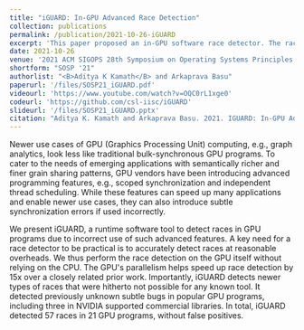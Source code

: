 ```yaml
---
title: "iGUARD: In-GPU Advanced Race Detection"
collection: publications
permalink: /publication/2021-10-26-iGUARD
excerpt: 'This paper proposed an in-GPU software race detector. The race detector made use of NVBit, a binary instrumentation tool. Using this, we were able to detect races due to improper synchronization, scopes, or ITS. We even found races in 3 NVIDIA-supported libaries (<a href="https://github.com/rapidsai/cuml/issues/4157">cuML</a>, <a href="https://github.com/NVIDIA/cub/issues/356">CUB</a>, Cooperative Groups).'
date: 2021-10-26
venue: '2021 ACM SIGOPS 28th Symposium on Operating Systems Principles (SOSP)'
shortform: "SOSP '21"
authorlist: "<B>Aditya K Kamath</B> and Arkaprava Basu"
paperurl: '/files/SOSP21_iGUARD.pdf'
videourl: 'https://www.youtube.com/watch?v=OQC0rL1xge0'
codeurl: 'https://github.com/csl-iisc/iGUARD'
slideurl: '/files/SOSP21_iGUARD.pptx'
citation: "Aditya K. Kamath and Arkaprava Basu. 2021. IGUARD: In-GPU Advanced Race Detection. In Proceedings of the ACM SIGOPS 28th Symposium on Operating Systems Principles (SOSP '21). Association for Computing Machinery, New York, NY, USA, 49–65. DOI:https://doi.org/10.1145/3477132.3483545"
---
```


Newer use cases of GPU (Graphics Processing Unit) computing, e.g., graph analytics, look less like traditional bulk-synchronous GPU programs. To cater to the needs of emerging applications with semantically richer and finer grain sharing patterns, GPU vendors have been introducing advanced programming features, e.g., scoped synchronization and independent thread scheduling. While these features can speed up many applications and enable newer use cases, they can also introduce subtle synchronization errors if used incorrectly.

We present iGUARD, a runtime software tool to detect races in GPU programs due to incorrect use of such advanced features. A key need for a race detector to be practical is to accurately detect races at reasonable overheads. We thus perform the race detection on the GPU itself without relying on the CPU. The GPU's parallelism helps speed up race detection by 15x over a closely related prior work. Importantly, iGUARD detects newer types of races that were hitherto not possible for any known tool. It detected previously unknown subtle bugs in popular GPU programs, including three in NVIDIA supported commercial libraries. In total, iGUARD detected 57 races in 21 GPU programs, without false positives.
